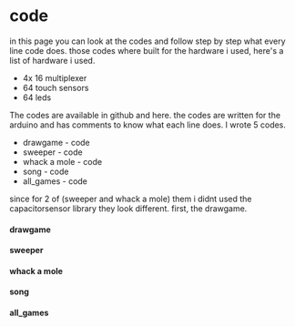 # **code**

in this page you can look at the codes and follow step by step what every line code does. those codes where built for the hardware i used, here's a list of hardware i used. 
* 4x 16 multiplexer
* 64 touch sensors
* 64 leds

The codes are available in github and here. the codes are written for the arduino and has comments to know what each line does. 
I wrote 5 codes. 

* drawgame - code
* sweeper - code
* whack a mole - code
* song - code
* all_games - code


since for 2 of (sweeper and whack a mole) them i didnt used the capacitorsensor library they look different. first, the drawgame. 

#### **drawgame**

#### **sweeper** 

#### **whack a mole**

#### **song**

#### **all_games**